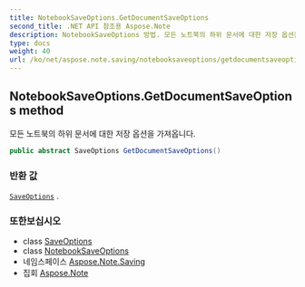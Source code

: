 ```yaml
---
title: NotebookSaveOptions.GetDocumentSaveOptions
second_title: .NET API 참조용 Aspose.Note
description: NotebookSaveOptions 방법. 모든 노트북의 하위 문서에 대한 저장 옵션을 가져옵니다.
type: docs
weight: 40
url: /ko/net/aspose.note.saving/notebooksaveoptions/getdocumentsaveoptions/
---
```

## NotebookSaveOptions.GetDocumentSaveOptions method

모든 노트북의 하위 문서에 대한 저장 옵션을 가져옵니다.

```csharp
public abstract SaveOptions GetDocumentSaveOptions()
```

### 반환 값

[`SaveOptions`](../../saveoptions/) .

### 또한보십시오

* class [SaveOptions](../../saveoptions/)
* class [NotebookSaveOptions](../)
* 네임스페이스 [Aspose.Note.Saving](../../notebooksaveoptions/)
* 집회 [Aspose.Note](../../../)


